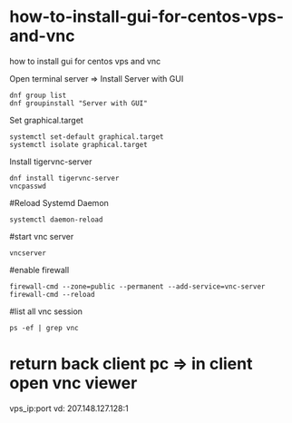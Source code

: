 # how-to-install-gui-for-centos-vps-and-vnc
how to install gui for centos vps and vnc

Open terminal server => Install Server with GUI
```
dnf group list
dnf groupinstall "Server with GUI"
```

Set graphical.target
```
systemctl set-default graphical.target
systemctl isolate graphical.target
```

Install tigervnc-server
```
dnf install tigervnc-server
vncpasswd
```

#Reload Systemd Daemon
```
systemctl daemon-reload
```

#start vnc server
```
vncserver
```

#enable firewall
```
firewall-cmd --zone=public --permanent --add-service=vnc-server
firewall-cmd --reload
```
#list all vnc session
```
ps -ef | grep vnc
```

# return back client pc => in client open vnc viewer
vps_ip:port
vd: 207.148.127.128:1


